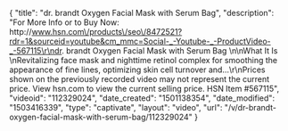 {
    "title": "dr. brandt Oxygen Facial Mask with Serum   Bag",
    "description": "For More Info or to Buy Now: http:\/\/www.hsn.com\/products\/seo\/8472521?rdr=1&sourceid=youtube&cm_mmc=Social-_-Youtube-_-ProductVideo-_-567115\r\ndr. brandt Oxygen Facial Mask with Serum   Bag  \n\nWhat It Is \nRevitalizing face mask and nighttime retinol complex for smoothing the appearance of fine lines, optimizing skin cell turnover and...\r\nPrices shown on the previously recorded video may not represent the current price.  View hsn.com to view the current selling price. HSN Item #567115",
    "videoid": "112329024",
    "date_created": "1501138354",
    "date_modified": "1503416339",
    "type": "captivate",
    "layout": "video",
    "url": "\/v\/dr-brandt-oxygen-facial-mask-with-serum-bag\/112329024"
}